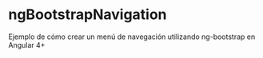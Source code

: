 # ngBootstrapNavigation
Ejemplo de cómo crear un menú de navegación utilizando ng-bootstrap en Angular 4+
